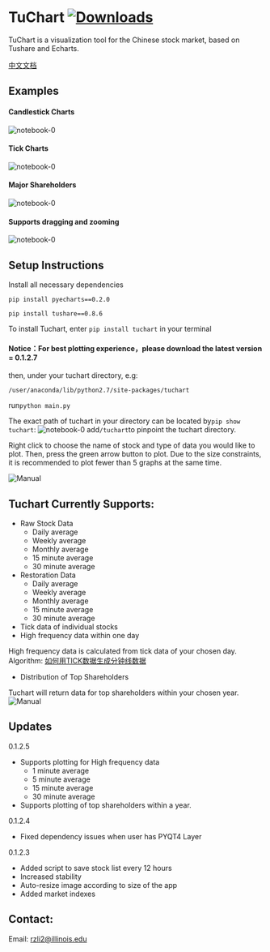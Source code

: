 TuChart [![Downloads](http://pepy.tech/badge/tuchart)](http://pepy.tech/project/tuchart)
=================
TuChart is a visualization tool for the Chinese stock market, based on Tushare and Echarts.

[中文文档](https://github.com/Seedarchangel/TuChart/blob/master/Example_Graphs/En_US.md)

## Examples
#### Candlestick Charts
![notebook-0](https://github.com/Seedarchangel/TuChart/blob/master/Example_Graphs/Screen%20Shot%202017-08-29%20at%203.30.19%20PM.png?raw=true)
#### Tick Charts
![notebook-0](https://github.com/Seedarchangel/TuChart/blob/master/Example_Graphs/Screen%20Shot%202017-08-29%20at%202.12.53%20AM.png)
#### Major Shareholders
![notebook-0](https://github.com/Seedarchangel/TuChart/blob/master/Example_Graphs/New_Top_10.gif?raw=true)
#### Supports dragging and zooming
![notebook-0](https://github.com/Seedarchangel/TuChart/blob/master/Example_Graphs/sample.gif)

## Setup Instructions
Install all necessary dependencies

```pip install pyecharts==0.2.0```

```pip install tushare==0.8.6```

To install Tuchart, enter
```pip install tuchart```
in your terminal

#### Notice：For best plotting experience，please download the latest version = 0.1.2.7

then, under your tuchart directory, e.g:

```/user/anaconda/lib/python2.7/site-packages/tuchart```

run```python main.py```

The exact path of tuchart in your directory can be located by```pip show tuchart```:
![notebook-0](https://github.com/Seedarchangel/TuChart/blob/master/Example_Graphs/tuchart_path.png)
add```/tuchart```to pinpoint the tuchart directory.

Right click to choose the name of stock and type of data you would like to plot. Then, press the green arrow button to plot. Due to the size constraints, it is recommended to plot fewer than 5 graphs at the same time.

![Manual](https://github.com/Seedarchangel/TuChart/blob/master/Example_Graphs/SLYJiZEBeD.gif)

## Tuchart Currently Supports:
* Raw Stock Data
  * Daily average
  * Weekly average
  * Monthly average
  * 15 minute average
  * 30 minute average
* Restoration Data
  * Daily average
  * Weekly average
  * Monthly average
  * 15 minute average
  * 30 minute average
* Tick data of individual stocks
* High frequency data within one day

High frequency data is calculated from tick data of your chosen day. Algorithm: [如何用TICK数据生成分钟线数据](https://mp.weixin.qq.com/s?__biz=MzAwOTgzMDk5Ng==&mid=2650833965&idx=1&sn=e3e74639c068e7a1e41a35bb1decd313&chksm=80adb316b7da3a00de4191d4da6a5a7cab60fa3d282876fcf0b4d6dd8fc234528a316f5aa50a&mpshare=1&scene=1&srcid=090514fJTxEaB4CbnBI85x60&pass_ticket=qA7MkXEYQz2xA0uHwCD8eF43XfYsQMFMTyDT0euW7YFDRhLeVPR8dAxIaK6gxprk#rd)
* Distribution of Top Shareholders

 Tuchart will return data for top shareholders within your chosen year.
![Manual](https://github.com/Seedarchangel/TuChart/blob/master/Example_Graphs/Screen%20Shot%202017-09-06%20at%2012.33.55%20AM.png?raw=true)
## Updates
0.1.2.5
* Supports plotting for High frequency data 
  * 1 minute average
  * 5 minute average
  * 15 minute average
  * 30 minute average
* Supports plotting of top shareholders within a year.

0.1.2.4
* Fixed dependency issues when user has PYQT4 Layer

0.1.2.3
* Added script to save stock list every 12 hours
* Increased stability
* Auto-resize image according to size of the app
* Added market indexes

## Contact:
Email: rzli2@illinois.edu

